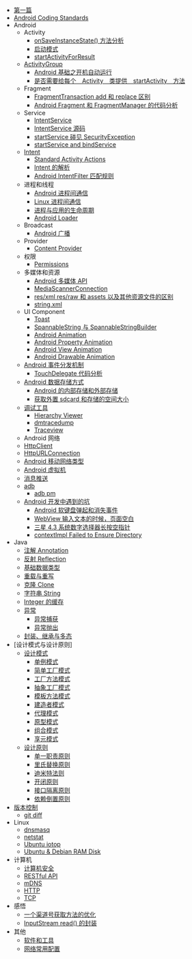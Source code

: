 * [第一篇](README.md)
* [Android Coding Standards](android/coding_standards.md)
* Android
   * Activity
       * [onSaveInstanceState() 方法分析](android/activity/onsaveinstancestate_method.md)
       * [启动模式](android/activity/launch_mode.md)
       * [startActivityForResult](android/start_activity_for_result.md)
    * [ActivityGroup](android/activity_group.md)
       * [Android 基础之开机自动运行](android/start_application_when_boot_completed.md)
       * [是否需要给每个　Activity　类提供　startActivity　方法](android/start_activity_method_for_each_activity_class.md)
   * Fragment
       * [FragmentTransaction add 和 replace 区别](android/fragment/fragmenttransaction_add_and_replace.md)
       * [Android Fragment 和 FragmentManager 的代码分析](android/fragment/fragment_and_fragmentmanager_code.md)
   * Service
       * [IntentService](android/service/intent_service.md)
       * [IntentService 源码](android/service/intent_service_code.md)
       * [startService 碰见 SecurityException](android/service/startservice_with_security_exception.md)
       * [startService and bindService](android/service/startservice_and_bindservice.md)
   * [Intent](android/intent/summary.md)
       * [Standard Activity Actions](android/intent/standard_activity_actions.md) 
       * [Intent 的解析](android/intent/intent.md)
	   * [Android IntentFilter 匹配规则](android/intent_filter_rules.md)
   * 进程和线程
       * [Android 进程间通信](android/process_and_thread/android_interprocess_communications.md)
       * [Linux 进程间通信](android/process_and_thread/linux_interprocess_communications.md)
       * [进程与应用的生命周期](android/process_and_thread/processes_and_application_life_cycle.md)
       * [Android Loader](android/thread_loader.md)
   * Broadcast
       * [Android 广播](android/broadcast/android_broadcast.md)
   * Provider
       * [Content Provider](android/provider/provider.md)
   * 权限
       * [Permissions](android/permission/all_permissions.md)
  * 多媒体和资源
       * [Android 多媒体 API](android/media/android_media_api.md)
       * [MediaScannerConnection](android/media/media_scanner_connection.md)
       * [res/xml res/raw 和 assets 以及其他资源文件的区别](android/resource/android_xml_raw_assets.md)
       * [string.xml](android/resource/string_resources.md)
   * UI Component
       * [Toast](android/ui_component_toast.md)
       * [SpannableString 与 SpannableStringBuilder](android/textview/spannablestring_and_spannablestringbuilder.md)
       * [Android Animation](android/animation.md)
       * [Android Property Animation](android/animation_property.md)
       * [Android View Animation](android/animation_view.md)
       * [Android Drawable Animation](android/animation_drawable.md)
   * [Android 事件分发机制](android/touch/summary.md)
       * [TouchDelegate 代码分析](android/touch/touch_delegate.md)
   * [Android 数据存储方式](android/data_storage.md)
	   * [Android 的内部存储和外部存储](android/storage_internal_and_external.md)
	   * [获取外置 sdcard 和存储的空间大小](android/get_sdcard_and_innernal_storage_size.md)
   * [调试工具](android/debug_tools/summary.md)
	   * [Hierarchy Viewer](android/debug_tools/hierarchy_viewer.md)
	   * [dmtracedump](android/debug_tools/dmtracedump.md)
	   * [Traceview](android/debug_tools/traceview.md)
   * Android 网络
    * [HttpClient](android/http_client.md)
    * [HttpURLConnection](android/http_url_connection.md)
	* [Android 移动网络类型](android/networks_type.md)
   * [Android 虚拟机](android/vm_art.md)
   * [消息推送](android/push_service.md)
   * [adb](android/adb.md)
       * [adb pm](android/android_adb_pm.md)
   * [Android 开发中遇到的坑](android/special_devices_bugs/summary.md)
       * [Android 软键盘弹起和消失事件](android/special_devices_bugs/callback_of_soft_keyboard_show_hidden_events.md)
       * [WebView 输入文本的时候，页面空白](android/special_devices_bugs/keyboard_hiding_edittext.md)
       * [三星 4.3 系统数字选择器长按空指针](android/special_devices_bugs/npe_on_number_picker_form_long_press_on_samsung_devices.md)
       * [contextImpl Failed to Ensure Directory](android/contextimpl_failed_to_ensure_directory.md)
* Java
   * [注解 Annotation](java/java_annotation.md)
   * [反射 Reflection](java/java_reflection.md)
   * [基础数据类型](java/basic_data_type.md)
   * [重载与重写](java/overloading_and_overriding.md)
   * [克隆 Clone](java/clone.md)
   * [字符串 String](java/string_summary.md)
   * [Integer 的缓存](java/integer_cache.md)
   * [异常](java/exception.md)
       * [异常捕获](java/exception_catch.md)
       * [异常抛出](java/exception_throw.md)
   * [封装、继承与多态](java/basic_features.md)
* [设计模式与设计原则]
   * [设计模式](pattern_and_principle/design_pattern/summary.md)
       * [单例模式](pattern_and_principle/design_pattern/1_singleton_pattern.md)
       * [简单工厂模式](pattern_and_principle/design_pattern/2_1_simple_factory_pattern.md)
       * [工厂方法模式](pattern_and_principle/design_pattern/2_2_factory_method_pattern.md)
       * [抽象工厂模式](pattern_and_principle/design_pattern/3_abstract_factory_pattern.md)
       * [模板方法模式](pattern_and_principle/design_pattern/4_template_method_pattern.md)
       * [建造者模式](pattern_and_principle/design_pattern/5_builder_pattern.md)
       * [代理模式](pattern_and_principle/design_pattern/6_proxy_pattern.md)
       * [原型模式](pattern_and_principle/design_pattern/7_prototype_pattern.md)
       * [组合模式](pattern_and_principle/design_pattern/8_composite_pattern.md)
       * [享元模式](pattern_and_principle/design_pattern/9_flyweight_pattern.md)
   * [设计原则](pattern_and_principle/design_principle/summary.md)
       * [单一职责原则](pattern_and_principle/design_principle/1_single_responsibility_principle.md)
       * [里氏替换原则](pattern_and_principle/design_principle/2_liskov_substitution_principle.md)
       * [迪米特法则](pattern_and_principle/design_principle/3_law_of_demeter.md)
       * [开闭原则](pattern_and_principle/design_principle/4_open_closed_principle.md)
       * [接口隔离原则](pattern_and_principle/design_principle/5_interface_segregation_principle.md)
       * [依赖倒置原则](pattern_and_principle/design_principle/6_dependence_inversion_principle.md)
* [版本控制](version_controll/summary.md)
	* [git diff](version_controll/git_diff.md)
* Linux
	* [dnsmasq](linux/dnsmasq.md)
	* [netstat](linux/netstat.md)
	* [Ubuntu iotop](linux/iotop.md)
	* [Ubuntu & Debian RAM Disk](linux/ubuntu_and_debian_ram_disk.md)
* 计算机
	* [计算机安全](computer/computer_security/computer_security_encryption.md)
	* [RESTful API](computer/restful_api.md)
    * [mDNS](computer/mdns.md)
    * [HTTP](computer/http.md)
    * [TCP](computer/networks_tcp.md)
* 感悟
    * [一个渠道号获取方法的优化](others/expression_a_channel_name_bug.md)
	* [InputStream read() 的封装](others/expression_io_readlong.md)
* 其他
    * [软件和工具](others/software_and_tools.md)
	* [网络常用配置](linux/networks_config.md)
	

